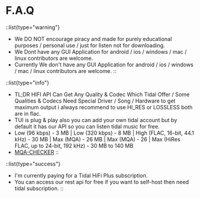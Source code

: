 # F.A.Q

::list{type="warning"}
- We DO NOT encourage piracy and made for purely educational purposes / personal use / just for listen not for downloading.
- We Dont have any GUI Application for android / ios / windows / mac / linux contributors are welcome.
- Currently We don't have any GUI Application for android / ios / windows / mac / linux contributors are welcome.
::

::list{type="info"}
- TL;DR HIFI API Can Get Any Quality & Codec Which Tidal Offer / Some Qualities & Codecs Need Special Driver / Song / Hardware to get maximum output i always recommend to use HI_RES or LOSSLESS both are in flac.
- TUI is plug & play also you can add your own tidal account but by default it has our API so you can listen tidal music for free.
- Low (96 kbps) - 3 MB | Low (320 kbps) - 8 MB | High (FLAC, 16-bit, 44.1 kHz) - 30 MB | Max (MQA) - 26 MB | Max (MQA) - 26  | Max (HiRes FLAC, up to 24-bit, 192 kHz) - 30 MB to 140 MB
- [MQA-CHECKER](https://github.com/purpl3F0x/MQA_identifier)
::

::list{type="success"}
- I'm currently paying for a Tidal HiFi Plus subscription.
- You can access our rest api for free if you want to self-host then need tidal subscription.
::
